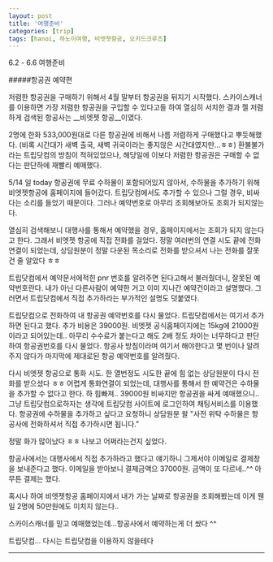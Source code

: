```yaml
---
layout: post
title: '여행준비'
categories: [trip]
tags: [hanoi, 하노이여행, 비엣젯항공, 오키드크루즈]
---
```


6.2 - 6.6 여행준비


#####항공권 예약편

저렴한 항공권을 구매하기 위해서 4월 말부터 항공권을 뒤지기 시작했다.
스카이스캐너를 이용하면 가장 저렴한 항공권을 구입할 수 있다고들 하여 열심히 서치한 결과
젤 저렴하게 검색된 항공사는 __비엣젯 항공__이였다.

2명에 한화 533,000원대로 다른 항공권에 비해서 나름 저렴하게 구매했다고 뿌듯해했다.
(비록 시간대가 새벽 출국, 새벽 귀국이라는 좋지않은 시간대였지만...ㅎㅎ)
환불불가라는 트립닷컴의 방침이 적혀있었으나, 해당일에 이보다 저렴한 항공권은 구매할 수 없다는 판단하에 재빨리 예매했다. 

5/14 일 today
항공권에 무료 수하물이 포함되어있지 않아서, 수하물을 추가하기 위해 비엣젯항공에 홈페이지에 들어갔다.
트립닷컴에서도 추가할 수 있으나 그럴 경우, 비싸다는 소리를 들었기 때문이다.
그러나 예약번호로 아무리 조회해보아도 조회가 되지않는다.

열심히 검색해보니 대행사를 통해서 예약했을 경우, 홈페이지에서는 조회가 되지 않는다고 한다.
그래서 비엣젯 항공에 직접 전화를 걸었다. 정말 여러번의 연결 시도 끝에 전화연결이 되었는데, 상담원분이 정말 다운된 목소리로 전화를 받으셔서 
나는 전화를 잘못건 줄 알았다 ㅎㅎ 

트립닷컴에서 예약문서에적힌 pnr 번호를 알려주면 된다고해서 불러줬더니, 잘못된 예약번호란다.
내가 아닌 다른사람이 예약한 거고 이미 지나간 예약건이라고 설명했다. 그러면서 트립닷컴에서 직접 추가하라는 부가적인 설명도 덧붙였다.

트립닷컴으로 전화하여 내 항공권 예약번호를 다시 물었다.
트립닷컴에서는 여기서 추가하면 된다고 했다. 추가 비용은 39000원. 비엣젯 공식홈페이지에는 15kg에 21000원이라고 되어있는데..
아무리 수수료가 붙는다고 해도 2배 정도 차이는 너무하다고 판단하여 항공권번호를 다시 물었다.
항공사 방침이라며 여기서 해야한다고 몇 번이나 알려주지 않다가 마지막에 제대로된 항공 예약번호를 알려줬다.

다시 비엣젯 항공으로 통화 시도.
한 열번정도 시도한 끝에 힘 없는 상담원분이 다시 전화를 받으셨다 ㅎㅎ
어렵게 통화연결이 되었는데, 대행사를 통해서 한 예약건은 수하물을 추가할 수 없다고 한다.
하 힘빠져..
39000원 비싸지만 항공권을 싸게 예매했으니..그냥 트립닷컴으로하자는 생각에
트립닷컴 사이트에 로그인하여 채팅서비스를 이용했다. 항공권에 수하물을 추가하고 싶다고 요청하니
상담원분 왈
"사전 위탁 수하물은 항공사에 전화하셔서 직접 추가하시면 됩니다."

정말 화가 많이났다 ㅎㅎ
나보고 어쩌라는건지 싶었다.

항공사에서는 대행사에서 직접 추가하라고 했다고 얘기하니 그제서야 이메일로 결제창을 보내준다고 했다.
이메일을 받아보니 결제금액으 37000원. 금액이 또 다르네..^^
아무튼 결제는 했다.


혹시나 하여 비엣젯항공 홈페이지에서 내가 가는 날짜로 항공권을 조회해봤는데 이게 웬일
2명에 50만원에도 미치지 않는다..

스카이스캐너를 믿고 예매했었는데...항공사에서 예약하는게 더 쌌다 ^^

트립닷컴...
다시는 트립닷컴을 이용하지 않을테다










---------------------
